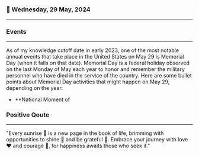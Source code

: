 ### 📅 Wednesday, 29 May, 2024
------
### Events
------
As of my knowledge cutoff date in early 2023, one of the most notable annual events that take place in the United States on May 29 is Memorial Day (when it falls on that date). Memorial Day is a federal holiday observed on the last Monday of May each year to honor and remember the military personnel who have died in the service of the country. Here are some bullet points about Memorial Day activities that might happen on May 29, depending on the year:

- **National Moment of
### Positive Qoute
------
"Every sunrise 🌅 is a new page in the book of life, brimming with opportunities to shine 🌟 and be grateful 🙏. Embrace your journey with love ❤️ and courage 💪, for happiness awaits those who seek it."
